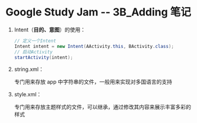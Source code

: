 # Google Study Jam -- 3B_Adding 笔记

1. Intent（**目的、意图**）的使用：

    ```java
    // 定义一个Intent
    Intent intent = new Intent(AActivity.this, BActivity.class);
    // 启动Activity
    startActivity(intent);
    ```

2. string.xml：

    专门用来存放 app 中字符串的文件，一般用来实现对多国语言的支持

3. style.xml：

    专门用来存放主题样式的文件，可以继承，通过修改其内容来展示丰富多彩的样式


